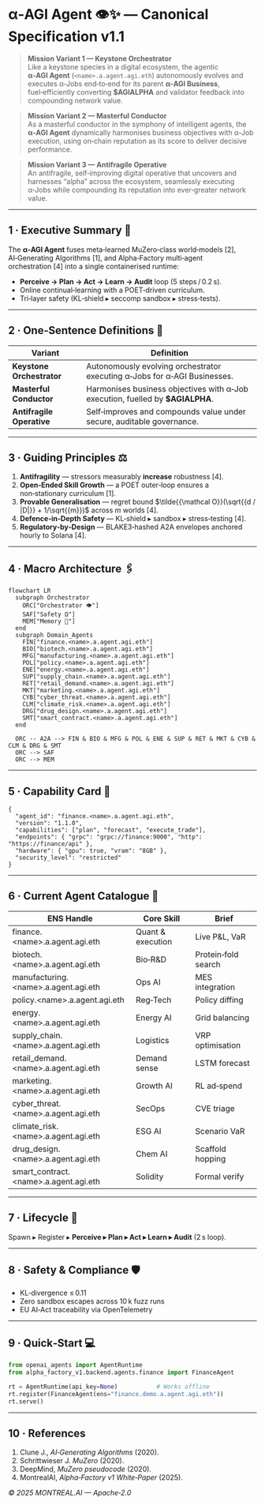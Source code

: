 
# α‑AGI Agent 👁️✨ — Canonical Specification v1.1

> **Mission Variant 1 — Keystone Orchestrator**  
> Like a keystone species in a digital ecosystem, the agentic **α‑AGI Agent** (`<name>.a.agent.agi.eth`) autonomously evolves and executes α‑Jobs end‑to‑end for its parent **α‑AGI Business**, fuel‑efficiently converting **$AGIALPHA** and validator feedback into compounding network value.  

> **Mission Variant 2 — Masterful Conductor**  
> As a masterful conductor in the symphony of intelligent agents, the **α‑AGI Agent** dynamically harmonises business objectives with α‑Job execution, using on‑chain reputation as its score to deliver decisive performance.  

> **Mission Variant 3 — Antifragile Operative**  
> An antifragile, self‑improving digital operative that uncovers and harnesses “alpha” across the ecosystem, seamlessly executing α‑Jobs while compounding its reputation into ever‑greater network value.  

---

## 1 · Executive Summary 🚀
The **α‑AGI Agent** fuses meta‑learned MuZero‑class world‑models [2], AI‑Generating Algorithms [1], and Alpha‑Factory multi‑agent orchestration [4] into a single containerised runtime:

* **Perceive → Plan → Act → Learn → Audit** loop (5 steps / 0.2 s).  
* Online continual‑learning with a POET‑driven curriculum.  
* Tri‑layer safety (KL‑shield ▸ seccomp sandbox ▸ stress‑tests).

---

## 2 · One‑Sentence Definitions 📝

| Variant | Definition |
|---------|------------|
| **Keystone Orchestrator** | Autonomously evolving orchestrator executing α‑Jobs for α‑AGI Businesses. |
| **Masterful Conductor** | Harmonises business objectives with α‑Job execution, fuelled by **$AGIALPHA**. |
| **Antifragile Operative** | Self‑improves and compounds value under secure, auditable governance. |

---

## 3 · Guiding Principles ⚖️
1. **Antifragility** — stressors measurably **increase** robustness [4].  
2. **Open‑Ended Skill Growth** — a POET outer‑loop ensures a non‑stationary curriculum [1].  
3. **Provable Generalisation** — regret bound $\tilde{{\mathcal O}}(\sqrt{{d / |D|}} + 1/\sqrt{{m}})$ across *m* worlds [4].  
4. **Defence‑in‑Depth Safety** — KL‑shield ▸ sandbox ▸ stress‑testing [4].  
5. **Regulatory‑by‑Design** — BLAKE3‑hashed A2A envelopes anchored hourly to Solana [4].  

---

## 4 · Macro Architecture 🖇️
```mermaid
flowchart LR
  subgraph Orchestrator
    ORC["Orchestrator 👁️"]
    SAF["Safety Ω"]
    MEM["Memory 🧠"]
  end
  subgraph Domain_Agents
    FIN["finance.<name>.a.agent.agi.eth"]
    BIO["biotech.<name>.a.agent.agi.eth"]
    MFG["manufacturing.<name>.a.agent.agi.eth"]
    POL["policy.<name>.a.agent.agi.eth"]
    ENE["energy.<name>.a.agent.agi.eth"]
    SUP["supply_chain.<name>.a.agent.agi.eth"]
    RET["retail_demand.<name>.a.agent.agi.eth"]
    MKT["marketing.<name>.a.agent.agi.eth"]
    CYB["cyber_threat.<name>.a.agent.agi.eth"]
    CLM["climate_risk.<name>.a.agent.agi.eth"]
    DRG["drug_design.<name>.a.agent.agi.eth"]
    SMT["smart_contract.<name>.a.agent.agi.eth"]
  end

  ORC -- A2A --> FIN & BIO & MFG & POL & ENE & SUP & RET & MKT & CYB & CLM & DRG & SMT
  ORC --> SAF
  ORC --> MEM
```

---

## 5 · Capability Card 📇
```jsonc
{
  "agent_id": "finance.<name>.a.agent.agi.eth",
  "version": "1.1.0",
  "capabilities": ["plan", "forecast", "execute_trade"],
  "endpoints": { "grpc": "grpc://finance:9000", "http": "https://finance/api" },
  "hardware": { "gpu": true, "vram": "8GB" },
  "security_level": "restricted"
}
```

---

## 6 · Current Agent Catalogue 🤖
| ENS Handle | Core Skill | Brief |
|------------|-----------|-------|
| finance.&lt;name&gt;.a.agent.agi.eth | Quant & execution | Live P&L, VaR |
| biotech.&lt;name&gt;.a.agent.agi.eth | Bio‑R&D | Protein‑fold search |
| manufacturing.&lt;name&gt;.a.agent.agi.eth | Ops AI | MES integration |
| policy.&lt;name&gt;.a.agent.agi.eth | Reg‑Tech | Policy diffing |
| energy.&lt;name&gt;.a.agent.agi.eth | Energy AI | Grid balancing |
| supply_chain.&lt;name&gt;.a.agent.agi.eth | Logistics | VRP optimisation |
| retail_demand.&lt;name&gt;.a.agent.agi.eth | Demand sense | LSTM forecast |
| marketing.&lt;name&gt;.a.agent.agi.eth | Growth AI | RL ad‑spend |
| cyber_threat.&lt;name&gt;.a.agent.agi.eth | SecOps | CVE triage |
| climate_risk.&lt;name&gt;.a.agent.agi.eth | ESG AI | Scenario VaR |
| drug_design.&lt;name&gt;.a.agent.agi.eth | Chem AI | Scaffold hopping |
| smart_contract.&lt;name&gt;.a.agent.agi.eth | Solidity | Formal verify |

---

## 7 · Lifecycle 🔄
Spawn ▸ Register ▸ **Perceive ▸ Plan ▸ Act ▸ Learn ▸ Audit** (2 s loop).

---

## 8 · Safety & Compliance 🛡️
* KL‑divergence ≤ 0.11  
* Zero sandbox escapes across 10 k fuzz runs  
* EU AI‑Act traceability via OpenTelemetry  

---

## 9 · Quick‑Start 💻
```python
from openai_agents import AgentRuntime
from alpha_factory_v1.backend.agents.finance import FinanceAgent

rt = AgentRuntime(api_key=None)           # Works offline
rt.register(FinanceAgent(ens="finance.demo.a.agent.agi.eth"))
rt.serve()
```

---

## 10 · References
1. Clune J., *AI‑Generating Algorithms* (2020).  
2. Schrittwieser J. *MuZero* (2020).  
3. DeepMind, *MuZero pseudocode* (2020).  
4. MontrealAI, *Alpha‑Factory v1 White‑Paper* (2025).

*© 2025 MONTREAL.AI — Apache‑2.0*
